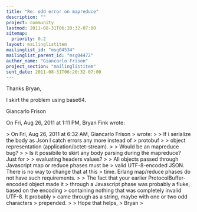 ```yaml
---
title: "Re: odd error on mapreduce"
description: ""
project: community
lastmod: 2011-08-31T06:20:32-07:00
sitemap:
  priority: 0.2
layout: mailinglistitem
mailinglist_id: "msg04534"
mailinglist_parent_id: "msg04472"
author_name: "Giancarlo Frison"
project_section: "mailinglistitem"
sent_date: 2011-08-31T06:20:32-07:00
---
```



Thanks Bryan,

I skirt the problem using base64.

Giancarlo Frison

On Fri, Aug 26, 2011 at 1:11 PM, Bryan Fink  wrote:

&gt; On Fri, Aug 26, 2011 at 6:32 AM, Giancarlo Frison 
&gt; wrote:
&gt; &gt; If i serialize the body as Json I catch errors any more instead of
&gt; protobuf
&gt; &gt; object representation (application/octet-stream).
&gt; &gt; Would be an mapreduce bug?
&gt; &gt; Is it possibile to skirt any body parsing during the mapreduce? Just for
&gt; &gt; evaluating headers values?
&gt;
&gt; All objects passed through Javascript map or reduce phases must be
&gt; valid UTF-8-encoded JSON. There is no way to change that at this
&gt; time. Erlang map/reduce phases do not have such requirements.
&gt;
&gt; The fact that your earlier ProtocolBuffer-encoded object made it
&gt; through a Javascript phase was probably a fluke, based on the encoding
&gt; containing nothing that was completely invalid UTF-8. It probably
&gt; came through as a string, maybe with one or two odd characters
&gt; prepended.
&gt;
&gt; Hope that helps,
&gt; Bryan
&gt;
